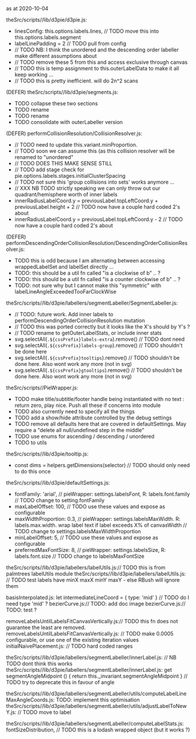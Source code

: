 as at 2020-10-04
 
theSrc/scripts//lib/d3pie/d3pie.js: 
  * linesConfig: this.options.labels.lines, // TODO move this into this.options.labels.segment
  * labelLinePadding = 2 // TODO pull from config
  * // TODO NB: I think the unordered and the descending order labeller make different assumptions about
  * // TODO remove these 5 from this and access exclusive through canvas
  * // TODO this is temp assignment to this.outerLabelData to make it all keep working ...
  * // TODO this is pretty inefficient. will do 2n^2 scans

(DEFER) theSrc/scripts//lib/d3pie/segments.js:
  * TODO collapse these two sections
  * TODO rename
  * TODO rename
  * TODO consolidate with outerLabeller version

(DEFER) performCollisionResolution/CollisionResolver.js:
  * // TODO need to update this.variant.minProportion.
  * // TODO soon we can assume this (as this  collision resolver will be renamed to "unordered"
  * // TODO DOES THIS MAKE SENSE STILL
  * // TODO add stage check for pie.options.labels.stages.initialClusterSpacing
  * // TODO not sure this 'group collisions into sets' works anymore ...
  * // XXX NB TODO strictly speaking we can only throw out our quadrant/hemisphere worth of inner labels
  * innerRadiusLabelCoord.y = previousLabel.topLeftCoord.y + previousLabel.height + 2 // TODO now have a couple hard coded 2's about
  * innerRadiusLabelCoord.y = previousLabel.topLeftCoord.y - 2 // TODO now have a couple hard coded 2's about

(DEFER) performDescendingOrderCollisionResolution/DescendingOrderCollisionResolver.js:
  * TODO this is odd because I am alternating between accessing wrappedLabelSet and labelSet directly ...
  * TODO: this should be a util fn called "is a clockwise of b" .. ?
  * TODO: this should be a util fn called "is a counter clockwise of b" .. ?
  * TODO: not sure why but I cannot make this "symmetric" with labelLineAngleExceededTooFarClockWise

theSrc/scripts//lib/d3pie/labellers/segmentLabeller/SegmentLabeller.js:
  * // TODO: future work. Add inner labels to performDescendingOrderCollisionResolution mutation
  * // TODO this was ported correctly but it looks like the X's should by Y's ?
  * // TODO rename to getOuterLabelStats, or include inner stats
  * svg.selectAll(`.${cssPrefix}labels-extra`).remove() // TODO dont need
  * svg.selectAll(`.${cssPrefix}labels-group`).remove() // TODO shouldn't be done here
  * svg.selectAll(`.${cssPrefix}tooltips`).remove() // TODO shouldn't be done here. Also wont work any more (not in svg)
  * svg.selectAll(`.${cssPrefix}gtooltips`).remove() // TODO shouldn't be done here. Also wont work any more (not in svg)

theSrc/scripts//PieWrapper.js:
  * TODO make title/subtitle/footer handle being instantiated with no text : return zero, play nice. Push all these if concerns into module
  * TODO also currently need to specify all the things
  * TODO add a show/hide attribute controlled by the debug settings
  * TODO remove all defaults here that are covered in defaultSettings. May require a "delete all null/undefined step in the middle"
  * TODO use enums for ascending / descending / unordered
  * TODO to utils

theSrc/scripts//lib/d3pie/tooltip.js:    
  * const dims = helpers.getDimensions(selector) // TODO should only need to do this once

theSrc/scripts//lib/d3pie/defaultSettings.js:
  * fontFamily: 'arial', // pieWrapper: settings.labelsFont, R: labels.font.family // TODO change to setting.fontFamily
  * maxLabelOffset: 100, // TODO use these values and expose as configurable
  * maxWidthProportion: 0.3, // pieWrapper: settings.labelsMaxWidth. R: labels.max.width. wrap label text if label exceeds X% of canvasWidth // TODO change to settings.labelsMaxWidthProportion
  * minLabelOffset: 5, // TODO use these values and expose as configurable
  * preferredMaxFontSize: 8, // pieWrapper: settings.labelsSize, R: labels.font.size // TODO change to labelsMaxFontSize

theSrc/scripts//lib/d3pie/labellers/labelUtils.js:// TODO this is from palmtrees labelUtils module
theSrc/scripts//lib/d3pie/labellers/labelUtils.js:  // TODO test labels have minX maxX minY maxY - else RBush will ignore them

basisInterpolated.js:  let intermediateLineCoord = { type: 'mid' } // TODO do I need type 'mid' ?
bezierCurve.js:// TODO: add doc image
bezierCurve.js:// TODO: test ?

removeLabelsUntilLabelsFitCanvasVertically.js:// TODO this fn does not guarantee the least are removed.
removeLabelsUntilLabelsFitCanvasVertically.js:  // TODO make 0.0005 configurable, or use one of the existing iteration values
initialNaivePlacement.js:  // TODO hard coded ranges


theSrc/scripts//lib/d3pie/labellers/segmentLabeller/innerLabel.js:  // NB TODO dont think this works
theSrc/scripts//lib/d3pie/labellers/segmentLabeller/innerLabel.js:  get segmentAngleMidpoint () { return this._invariant.segmentAngleMidpoint } // TODO try to deprecate this in favour of angle

theSrc/scripts//lib/d3pie/labellers/segmentLabeller/utils/computeLabelLineMaxAngleCoords.js:  TODO: implement this optimisation
theSrc/scripts//lib/d3pie/labellers/segmentLabeller/utils/adjustLabelToNewY.js:  // TODO move to label

theSrc/scripts//lib/d3pie/labellers/segmentLabeller/computeLabelStats.js:    fontSizeDistribution, // TODO this is a lodash wrapped object (but it works ?)
